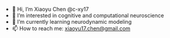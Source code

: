 - 👋 Hi, I’m Xiaoyu Chen @c-xy17
- 👀 I’m interested in cognitive and computational neuroscience
- 🌱 I’m currently learning neurodynamic modeling 
- 📫 How to reach me: xiaoyu17.chen@gmail.com

<!---
c-xy17/c-xy17 is a ✨ special ✨ repository because its `README.md` (this file) appears on your GitHub profile.
You can click the Preview link to take a look at your changes.
--->
